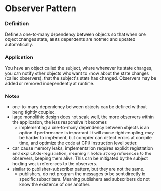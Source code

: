 # Observer Pattern

### Definition

Define a one-to-many dependency between objects so that when one object changes 
state, all its dependents are notified and updated automatically.


### Application

You have an object called the subject, where whenever its state changes, you 
can notify other objects who want to know about the state changes 
(called observers), that the subject's state has changed. Observers may be 
added or removed independently at runtime.


### Notes

- one-to-many dependency between objects can be defined without being tightly 
coupled.
- large monolithic design does not scale well, the more observers within the 
application, the less responsive it becomes.
    - implementing a one-to-many dependency between objects is an option if 
    performance is important. It will cause tight coupling, may be harder to 
    implement, but compiler can detect errors at compile time, and optimize the 
    code at CPU instruction level better.
- can cause memory leaks, implementation requires explicit registration and 
explicit de-registration, meaning it holds strong references to the observers, 
keeping them alive. This can be mitigated by the subject holding weak 
references to the observers.
- similar to publisher-subscriber pattern, but they are not the same.
    - publishers, do not program the messages to be sent directly to specific 
    subscribers. Meaning publishers and subscribers do not know the existence 
    of one another.

